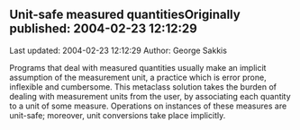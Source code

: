 ## Unit-safe measured quantitiesOriginally published: 2004-02-23 12:12:29 
Last updated: 2004-02-23 12:12:29 
Author: George Sakkis 
 
Programs that deal with measured quantities usually make an implicit assumption of the measurement unit, a practice which is error prone, inflexible and cumbersome. This metaclass solution takes the burden of dealing with measurement units from the user, by associating each quantity to a unit of some measure. Operations on instances of these measures are unit-safe; moreover, unit conversions take place implicitly.